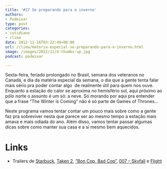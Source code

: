 ```yaml
---
title: '#17 Se preparando para o inverno'
authors:
- Podeixar
type: post
categories:
- cotidiano
- clima
date: 2012-11-16T03:22:49+00:00
url: /clima/materia-especial-se-preparando-para-o-inverno.html
image: /images/2012/11/4-thumbs-up.jpg
podcast: podeixar

---
```

Sexta-feira, feriado prolongado no Brasil, semana dos veteranos no Canadá, e dia da matéria especial da semana, o dia que a gente tenta falar mais sério pra poder contar algo  de realmente útil para quem nos ouve. Enquanto a estação do calor se aproxima no hemisfério sul, aqui próximo ao pólo norte o assunto é um só: a neve. Só morando por aqui pra entender que a frase &#8220;The Winter is Coming&#8221; não é só parte de Games of Thrones&#8230;

Neste programa vamos tentar contar um pouco mais sobre como a gente faz pra sobreviver nesta que parece ser ao mesmo tempo a estação mais amava e mais odiada do ano. Além disso, vamos tentar passar algumas dicas sobre como manter sua casa e a si mesmo bem aquecidos.

# Links

  * Trailers de <a href="http://www.youtube.com/watch?v=z-aAWqUsrtk" target="_blank">Starbuck</a>, <a href="http://www.youtube.com/watch?v=CvUxdQ4q-Lg" target="_blank">Taken 2</a>, <a href="http://www.youtube.com/watch?v=UxMuCyzXgC4" target="_blank">&#8220;Bon Cop, Bad Cop&#8221;</a>, <a href="http://www.youtube.com/watch?v=G2F_MrfdMLE" target="_blank">007 &#8211; Skyfall</a> e <a href="http://www.youtube.com/watch?v=xnVNNR6CEOE" target="_blank">Flight</a>